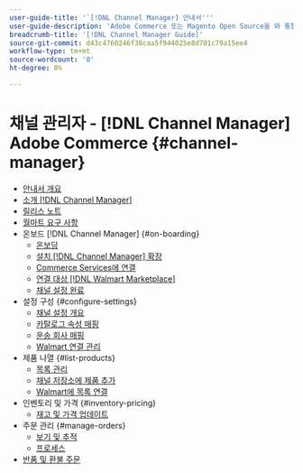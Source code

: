 ```yaml
---
user-guide-title: '`[!DNL Channel Manager] 안내서'''
user-guide-description: 'Adobe Commerce 또는 Magento Open Source을 와 통합하여 매출을 증대하고 고객 기반을 확장합니다. [!DNL Walmart Marketplace] 판매자 중앙 계정입니다.'
breadcrumb-title: '[!DNL Channel Manager Guide]'
source-git-commit: d43c4760246f38caa5f944025e8d701c79a15ee4
workflow-type: tm+mt
source-wordcount: '0'
ht-degree: 0%

---
```



# 채널 관리자 - [!DNL Channel Manager] Adobe Commerce {#channel-manager}

- [안내서 개요](guide-overview.md)
- [소개 [!DNL Channel Manager]](overview.md)
- [릴리스 노트](release-notes.md)
- [월마트 요구 사항](walmart-requirements.md)
- 온보드 [!DNL Channel Manager] {#on-boarding}
   - [온보딩](onboard.md)
   - [설치 [!DNL Channel Manager] 확장](install.md)
   - [Commerce Services에 연결](connect.md)
   - [연결 대상 [!DNL Walmart Marketplace]](connect-marketplace.md)
   - [채널 설정 완료](complete-sales-channel-store-setup.md)
- 설정 구성 {#configure-settings}
   - [채널 설정 개요](settings-overview.md)
   - [카탈로그 속성 매핑](map-catalog-attributes.md)
   - [운송 회사 매핑](map-shipping-carriers.md)
   - [Walmart 연결 관리](manage-wmt-connection.md)
- 제품 나열 {#list-products}
   - [목록 관리](manage-listings.md)
   - [채널 저장소에 제품 추가](add-products-to-channel-store.md)
   - [Walmart에 목록 연결](connect-listings-to-marketplace.md)
- 인벤토리 및 가격 {#inventory-pricing}
   - [재고 및 가격 업데이트](inventory-and-price-updates.md)
- 주문 관리 {#manage-orders}
   - [보기 및 추적](manage-orders.md)
   - [프로세스](process-orders.md)
- [반품 및 환불 주문](return-refund-orders.md)


